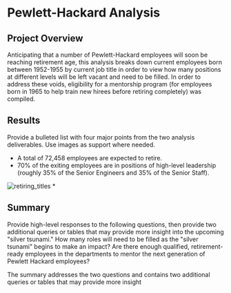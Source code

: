# Pewlett-Hackard Analysis

## Project Overview
Anticipating that a number of Pewlett-Hackard employees will soon be reaching retirement age, this analysis breaks down current employees born between 1952-1955 by current job title in order to view how many positions at different levels will be left vacant and need to be filled. In order to address these voids, eligibility for a mentorship program (for employees born in 1965 to help train new hirees before retiring completely) was compiled. 

## Results
Provide a bulleted list with four major points from the two analysis deliverables. Use images as support where needed.
* A total of 72,458 employees are expected to retire.
* 70% of the exiting employees are in positions of high-level leadership (roughly 35% of the Senior Engineers and 35% of the Senior Staff).
<img alt="retiring_titles" src="https://user-images.githubusercontent.com/111674383/198361887-0035b38f-0aef-435b-a466-29bc4cde77f6.png">
*



## Summary
Provide high-level responses to the following questions, then provide two additional queries or tables that may provide more insight into the upcoming "silver tsunami."
How many roles will need to be filled as the "silver tsunami" begins to make an impact?
Are there enough qualified, retirement-ready employees in the departments to mentor the next generation of Pewlett Hackard employees?

The summary addresses the two questions and contains two additional queries or tables that may provide more insight
